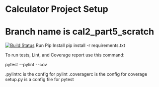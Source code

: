 #  Calculator Project Setup
# Branch name is cal2_part5_scratch
[![Build Status](https://app.travis-ci.com/SuchiKhare/calc2.svg?branch=cal2_part5_scratch)](https://app.travis-ci.com/SuchiKhare/calc2)
Run Pip Install
pip install -r requirements.txt

To run tests, Lint, and Coverage report use this command:

pytest  --pylint --cov

.pylintrc is the config for pylint
.coveragerc is the config for coverage
setup.py is a config file for pytest
